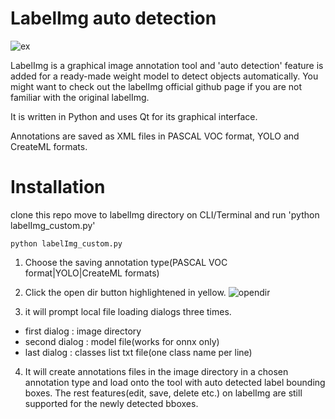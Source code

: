 # LabelImg auto detection 

![ex](https://raw.githubusercontent.com/tzutalin/labelImg/master/demo/demo3.jpg)

LabelImg is a graphical image annotation tool and 'auto detection' feature is added for a ready-made weight model to detect objects automatically. You might want to check out the labelImg official github page if you are not familiar with the original labelImg. 

It is written in Python and uses Qt for its graphical interface.

Annotations are saved as XML files in PASCAL VOC format, YOLO and CreateML formats.

# Installation

clone this repo move to labelImg directory on CLI/Terminal and run 'python labelImg_custom.py'

```
python labelImg_custom.py
```

1. Choose the saving annotation type(PASCAL VOC format|YOLO|CreateML formats)

2. Click the open dir button highlightened in yellow. 
![opendir](https://user-images.githubusercontent.com/55167422/154652796-7a7cc482-bc58-44a7-b869-2740066d557a.PNG)

3. it will prompt local file loading dialogs three times.
 - first dialog : image directory
 - second dialog : model file(works for onnx only)
 - last dialog : classes list txt file(one class name per line)
 
 4. It will create annotations files in the image directory in a chosen annotation type and load onto the tool with auto detected label bounding boxes. The rest features(edit, save, delete etc.) on labelImg are still supported for the newly detected bboxes.  

